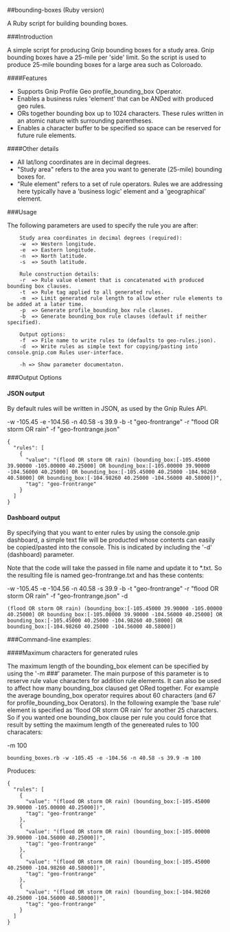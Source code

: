 ##bounding-boxes (Ruby version)

A Ruby script for building bounding boxes.

###Introduction

A simple script for producing Gnip bounding boxes for a study area.  Gnip bounding boxes have a 
25-mile per 'side' limit.  So the script is used to produce 25-mile bounding boxes for a large area such
as Coloroado.

####Features
+ Supports Gnip Profile Geo profile_bounding_box Operator.
+ Enables a business rules 'element' that can be ANDed with produced geo rules.
+ ORs together bounding box up to 1024 characters. These rules written in an atomic nature with surrounding parentheses.
+ Enables a character buffer to be specified so space can be reserved for future rule elements.


####Other details
+ All lat/long coordinates are in decimal degrees.
+ "Study area" refers to the area you want to generate (25-mile) bounding boxes for.
+ "Rule element" refers to a set of rule operators.  Rules we are addressing here typically have a 'business logic' element and a 'geographical' element.  


###Usage

The following parameters are used to specify the rule you are after:
```
    Study area coordinates in decimal degrees (required):
    -w  => Western longitude.
    -e  => Eastern longitude. 
    -n  => North latitude.
    -s  => South latitude.
    
    Rule construction details:
    -r  => Rule value element that is concatenated with produced bounding box clauses.
    -t  => Rule tag applied to all generated rules.    
    -m  => Limit generated rule length to allow other rule elements to be added at a later time. 
    -p  => Generate profile_bounding_box rule clauses. 
    -b  => Generate bounding_box rule clauses (default if neither specified).
    
    Output options:
    -f  => File name to write rules to (defaults to geo-rules.json).
    -d  => Write rules as simple text for copying/pasting into console.gnip.com Rules user-interface.
    
    -h => Show parameter documentaton.
```

###Output Options

#### JSON output

By default rules will be written in JSON, as used by the Gnip Rules API.

-w -105.45 -e -104.56 -n 40.58 -s 39.9 -b -t "geo-frontrange" -r "flood OR storm OR rain" -f "geo-frontrange.json" 
```
{
  "rules": [
    {
      "value": "(flood OR storm OR rain) (bounding_box:[-105.45000 39.90000 -105.00000 40.25000] OR bounding_box:[-105.00000 39.90000 -104.56000 40.25000] OR bounding_box:[-105.45000 40.25000 -104.98260 40.58000] OR bounding_box:[-104.98260 40.25000 -104.56000 40.58000])",
      "tag": "geo-frontrange"
    }
  ]
}
```

#### Dashboard output

By specifying that you want to enter rules by using the console.gnip dashboard, a simple text file will be producted whose contents can easily be copied/pasted into the console. This is indicated by including the '-d' (dashboard) parameter. 

Note that the code will take the passed in file name and update it to *.txt.  So the resulting file is named geo-frontrange.txt and has these contents: 

-w -105.45 -e -104.56 -n 40.58 -s 39.9 -b -t "geo-frontrange" -r "flood OR storm OR rain" -f "geo-frontrange.json" -d

```
(flood OR storm OR rain) (bounding_box:[-105.45000 39.90000 -105.00000 40.25000] OR bounding_box:[-105.00000 39.90000 -104.56000 40.25000] OR bounding_box:[-105.45000 40.25000 -104.98260 40.58000] OR bounding_box:[-104.98260 40.25000 -104.56000 40.58000])

```



###Command-line examples:

####Maximum characters for generated rules

The maximum length of the bounding_box element can be specified by using the '-m ###' parameter. The main purpose of this parameter is to reserve rule value characters for addition rule elements.  It can also be used to affect how many bounding_box claused get ORed together.  For example the average bounding_box operator requires about 60 characters (and 67 for profile_bounding_box Oerators). In the following example the 'base rule' element is specified as 'flood OR storm OR rain' for another 25 characters. So if you wanted one bounding_box clause per rule you could force that result by setting the maximum length of the genereated rules to 100 characaters:

-m 100

```
bounding_boxes.rb -w -105.45 -e -104.56 -n 40.58 -s 39.9 -m 100
```

Produces:

```
{
  "rules": [
    {
      "value": "(flood OR storm OR rain) (bounding_box:[-105.45000 39.90000 -105.00000 40.25000])",
      "tag": "geo-frontrange"
    },
    {
      "value": "(flood OR storm OR rain) (bounding_box:[-105.00000 39.90000 -104.56000 40.25000])",
      "tag": "geo-frontrange"
    },
    {
      "value": "(flood OR storm OR rain) (bounding_box:[-105.45000 40.25000 -104.98260 40.58000])",
      "tag": "geo-frontrange"
    },
    {
      "value": "(flood OR storm OR rain) (bounding_box:[-104.98260 40.25000 -104.56000 40.58000])",
      "tag": "geo-frontrange"
    }
  ]
}
```



